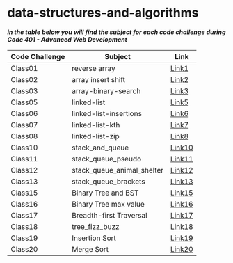 # data-structures-and-algorithms


***in the table below you will find the subject for each code challenge during Code 401 - Advanced Web Development***



| **Code Challenge** | **Subject**                | **Link**                                                                                                                          |
|--------------------|----------------------------|-----------------------------------------------------------------------------------------------------------------------------------|
| Class01            | reverse array              | [Link1](https://mohammad-alshish.github.io/data-structures-and-algorithms/array-reverse/array-reverse)                            |
| Class02            | array insert shift         | [Link2](https://mohammad-alshish.github.io/data-structures-and-algorithms/array-insert-shift/array-insert-shift)                  |
| Class03            | array-binary-search        | [Link3](https://mohammad-alshish.github.io/data-structures-and-algorithms/array-binary-search/array-binary-search)                |
| Class05            | linked-list                | [Link5](https://mohammad-alshish.github.io/data-structures-and-algorithms/linked_list/linked_list)                                |
| Class06            | linked-list-insertions     | [Link6](https://mohammad-alshish.github.io/data-structures-and-algorithms/linked-list-insertions/linked-list-insertions)          |
| Class07            | linked-list-kth            | [Link7](https://mohammad-alshish.github.io/data-structures-and-algorithms/linked-list-kth/linked-list-kth)                        |
| Class08            | linked-list-zip            | [Link8](https://mohammad-alshish.github.io/data-structures-and-algorithms/linked_list_zip/linked-list-zip)                        |
| Class10            | stack_and_queue            | [Link10](https://mohammad-alshish.github.io/data-structures-and-algorithms/stack_and_queue/stack_and_queue)                       |
| Class11            | stack_queue_pseudo         | [Link11](https://mohammad-alshish.github.io/data-structures-and-algorithms/stack_queue_pseudo/stack_queue_pseudo)                 |
| Class12            | stack_queue_animal_shelter | [Link12](https://mohammad-alshish.github.io/data-structures-and-algorithms/stack_queue_animal_shelter/stack_queue_animal_shelter) |
| Class13            | stack_queue_brackets       | [Link13](https://mohammad-alshish.github.io/data-structures-and-algorithms/stack_queue_brackets/stack_queue_brackets)             |
| Class15            | Binary Tree and BST        | [Link15](https://mohammad-alshish.github.io/data-structures-and-algorithms/Trees/Trees)                                           |
| Class16            | Binary Tree max value      | [Link16](https://mohammad-alshish.github.io/data-structures-and-algorithms/tree-max/tree_max)                                     |
| Class17            | Breadth-first Traversal    | [Link17](https://mohammad-alshish.github.io/data-structures-and-algorithms/tree-breadth-first/tree_breadth_first)                 |
| Class18            | tree_fizz_buzz             | [Link18](https://mohammad-alshish.github.io/data-structures-and-algorithms/tree_fizz_buzz/tree_fizz_buzz)                         |
| Class19            | Insertion Sort             | [Link19](https://mohammad-alshish.github.io/data-structures-and-algorithms/Insertion_sort/Insertion_sort)                         |
| Class20            | Merge Sort                 | [Link20](https://mohammad-alshish.github.io/data-structures-and-algorithms/merge_sort/merge_sort)                                 |